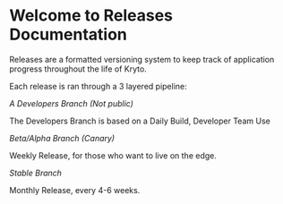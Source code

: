 # Welcome to Releases Documentation

Releases are a formatted versioning system to keep track of application progress throughout the life of Kryto. 

Each release is ran through a 3 layered pipeline: 

*A Developers Branch (Not public)*
   
The Developers Branch is based on a Daily Build, Developer Team Use

*Beta/Alpha Branch (Canary)*
    
 Weekly Release, for those who want to live on the edge. 

*Stable Branch*


Monthly Release, every 4-6 weeks. 
